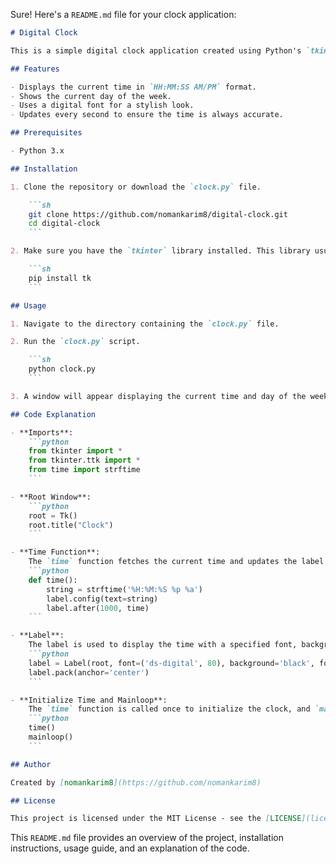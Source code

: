 Sure! Here's a `README.md` file for your clock application:

```markdown
# Digital Clock

This is a simple digital clock application created using Python's `tkinter` library. The clock displays the current time and updates every second.

## Features

- Displays the current time in `HH:MM:SS AM/PM` format.
- Shows the current day of the week.
- Uses a digital font for a stylish look.
- Updates every second to ensure the time is always accurate.

## Prerequisites

- Python 3.x

## Installation

1. Clone the repository or download the `clock.py` file.

    ```sh
    git clone https://github.com/nomankarim8/digital-clock.git
    cd digital-clock
    ```

2. Make sure you have the `tkinter` library installed. This library usually comes pre-installed with Python, but if you need to install it, you can use the following command:

    ```sh
    pip install tk
    ```

## Usage

1. Navigate to the directory containing the `clock.py` file.

2. Run the `clock.py` script.

    ```sh
    python clock.py
    ```

3. A window will appear displaying the current time and day of the week.

## Code Explanation

- **Imports**:
    ```python
    from tkinter import *
    from tkinter.ttk import *
    from time import strftime
    ```

- **Root Window**:
    ```python
    root = Tk()
    root.title("Clock")
    ```

- **Time Function**:
    The `time` function fetches the current time and updates the label every second.
    ```python
    def time():
        string = strftime('%H:%M:%S %p %a')
        label.config(text=string)
        label.after(1000, time)
    ```

- **Label**:
    The label is used to display the time with a specified font, background, and foreground color.
    ```python
    label = Label(root, font=('ds-digital', 80), background='black', foreground='cyan')
    label.pack(anchor='center')
    ```

- **Initialize Time and Mainloop**:
    The `time` function is called once to initialize the clock, and `mainloop` is used to run the application.
    ```python
    time()
    mainloop()
    ```

## Author

Created by [nomankarim8](https://github.com/nomankarim8)

## License

This project is licensed under the MIT License - see the [LICENSE](licence) file for details.
```

This `README.md` file provides an overview of the project, installation instructions, usage guide, and an explanation of the code.